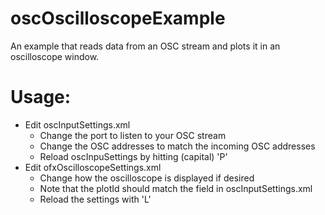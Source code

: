 oscOscilloscopeExample
===============

An example that reads data from an OSC stream and plots it in an oscilloscope window. 

# Usage:

- Edit oscInputSettings.xml
  - Change the port to listen to your OSC stream 
  - Change the OSC addresses to match the incoming OSC addresses
  - Reload oscInpuSettings by hitting (capital) 'P'
- Edit ofxOscilloscopeSettings.xml 
  - Change how the oscilloscope is displayed if desired
  - Note that the plotId should match the <output> field in oscInputSettings.xml
  - Reload the settings with 'L'
